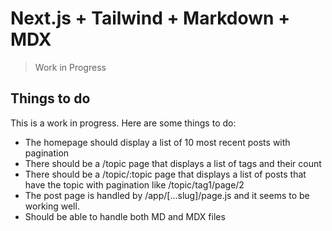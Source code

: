 # Next.js + Tailwind + Markdown + MDX

> Work in Progress

## Things to do

This is a work in progress. Here are some things to do:

- The homepage should display a list of 10 most recent posts with pagination
- There should be a /topic page that displays a list of tags and their count
- There should be a /topic/:topic page that displays a list of posts that have the topic with pagination like /topic/tag1/page/2
- The post page is handled by /app/[...slug]/page.js and it seems to be working well.
- Should be able to handle both MD and MDX files
